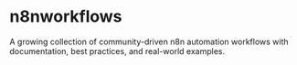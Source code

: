 # n8nworkflows
A growing collection of community-driven n8n automation workflows with documentation, best practices, and real-world examples.
